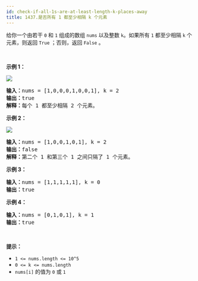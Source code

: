```yaml
---
id: check-if-all-1s-are-at-least-length-k-places-away
title: 1437.是否所有 1 都至少相隔 k 个元素
---
```

给你一个由若干 <code>0</code> 和 <code>1</code> 组成的数组 <code>nums</code> 以及整数 <code>k</code>。如果所有 <code>1</code> 都至少相隔 <code>k</code> 个元素，则返回 <code>True</code> ；否则，返回 <code>False</code> 。

 

**示例 1：**

**![](https://assets.leetcode-cn.com/aliyun-lc-upload/uploads/2020/05/03/sample_1_1791.png)**


<pre><strong>输入：</strong>nums = [1,0,0,0,1,0,0,1], k = 2<br/><strong>输出：</strong>true<br/><strong>解释：</strong>每个 1 都至少相隔 2 个元素。</pre>

**示例 2：**

**![](https://assets.leetcode-cn.com/aliyun-lc-upload/uploads/2020/05/03/sample_2_1791.png)**


<pre><strong>输入：</strong>nums = [1,0,0,1,0,1], k = 2<br/><strong>输出：</strong>false<br/><strong>解释：</strong>第二个 1 和第三个 1 之间只隔了 1 个元素。</pre>

**示例 3：**


<pre><strong>输入：</strong>nums = [1,1,1,1,1], k = 0<br/><strong>输出：</strong>true<br/></pre>

**示例 4：**


<pre><strong>输入：</strong>nums = [0,1,0,1], k = 1<br/><strong>输出：</strong>true<br/></pre>

 

**提示：**


- <code>1 &lt;= nums.length &lt;= 10^5</code>
- <code>0 &lt;= k &lt;= nums.length</code>
- <code>nums[i]</code> 的值为 <code>0</code> 或 <code>1</code>
